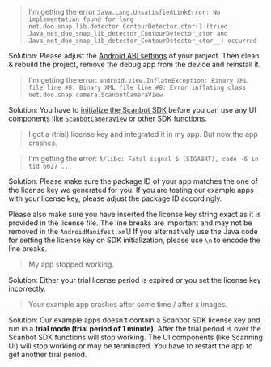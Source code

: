> I'm getting the error `Java.Lang.UnsatisfiedLinkError: No implementation found for long net.doo.snap.lib.detector.ContourDetector.ctor() (tried Java_net_doo_snap_lib_detector_ContourDetector_ctor and Java_net_doo_snap_lib_detector_ContourDetector_ctor__) occurred`

Solution: Please adjust the [Android ABI settings](Getting-started#abi-settings) of your project. 
Then clean & rebuild the project, remove the debug app from the device and reinstall it.


> I'm getting the error: `android.view.InflateException: Binary XML file line #8: Binary XML file line #8: Error inflating class net.doo.snap.camera.ScanbotCameraView`

Solution: You have to [initialize the Scanbot SDK](Getting-started#initialize-sdk) before you can use any UI components like `ScanbotCameraView` or other SDK functions.  


> I got a (trial) license key and integrated it in my app. But now the app crashes.

> I'm getting the error: `A/libc: Fatal signal 6 (SIGABRT), code -6 in tid 6627 ...`
  
Solution: Please make sure the package ID of your app matches the one of the license key we generated for you.
If you are testing our example apps with your license key, please adjust the package ID accordingly.

Please also make sure you have inserted the license key string exact as it is provided in the license file. The line breaks are important and may not be removed in the `AndroidManifest.xml`!
If you alternatively use the Java code for setting the license key on SDK initialization, please use `\n` to encode the line breaks.


> My app stopped working.
  
Solution: Either your trial license period is expired or you set the license key incorrectly.


> Your example app crashes after some time / after x images.
  
Solution: Our example apps doesn't contain a Scanbot SDK license key and run in a **trial mode (trial period of 1 minute)**. 
After the trial period is over the Scanbot SDK functions will stop working. 
The UI components (like Scanning UI) will stop working or may be terminated. You have to restart the app to get another trial period.
